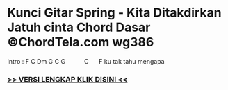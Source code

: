 
 # Kunci Gitar Spring - Kita Ditakdirkan Jatuh cinta Chord Dasar ©ChordTela.com wg386


Intro : F C Dm G C G           C      F ku tak tahu mengapa

###  <a href="https://shortlighzx.web.app?sq=Kunci Gitar Spring - Kita Ditakdirkan Jatuh cinta Chord Dasar ©ChordTela.com"> >> VERSI LENGKAP KLIK DISINI << </a>
